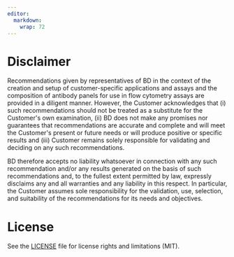 ```yaml
---
editor: 
  markdown: 
    wrap: 72
---
```


# Disclaimer

Recommendations given by representatives of BD in the context of the
creation and setup of customer-specific applications and assays and the
composition of antibody panels for use in flow cytometry assays are
provided in a diligent manner. However, the Customer acknowledges that
(i) such recommendations should not be treated as a substitute for the
Customer's own examination, (ii) BD does not make any promises nor
guarantees that recommendations are accurate and complete and will meet
the Customer's present or future needs or will produce positive or
specific results and (iii) Customer remains solely responsible for
validating and deciding on any such recommendations.

BD therefore accepts no liability whatsoever in connection with any such
recommendation and/or any results generated on the basis of such
recommendations and, to the fullest extent permitted by law, expressly
disclaims any and all warranties and any liability in this respect. In
particular, the Customer assumes sole responsibility for the validation,
use, selection, and suitability of the recommendations for its needs and
objectives.

# License

See the [LICENSE](LICENSE.md) file for license rights and limitations
(MIT).
